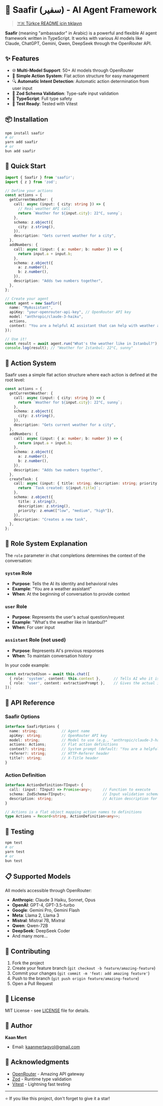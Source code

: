 # 🤖 Saafir (سفير) - AI Agent Framework

> [🇹🇷 Türkçe README için tıklayın](README.tr.md)

**Saafir** (meaning "ambassador" in Arabic) is a powerful and flexible AI agent framework written in TypeScript. It works with various AI models like Claude, ChatGPT, Gemini, Qwen, DeepSeek through the OpenRouter API.

## ✨ Features

- 🌐 **Multi-Model Support**: 50+ AI models through OpenRouter
- 🎯 **Simple Action System**: Flat action structure for easy management
- 🔍 **Automatic Intent Detection**: Automatic action determination from user input
- 📝 **Zod Schema Validation**: Type-safe input validation
- 🚀 **TypeScript**: Full type safety
- 🧪 **Test Ready**: Tested with Vitest

## 📦 Installation

```bash
npm install saafir
# or
yarn add saafir
# or
bun add saafir
```

## 🚀 Quick Start

```typescript
import { Saafir } from 'saafir';
import { z } from 'zod';

// Define your actions
const actions = {
  getCurrentWeather: {
    call: async (input: { city: string }) => {
      // Real weather API call
      return `Weather for ${input.city}: 22°C, sunny`;
    },
    schema: z.object({
      city: z.string(),
    }),
    description: "Gets current weather for a city",
  },
  addNumbers: {
    call: async (input: { a: number; b: number }) => {
      return input.a + input.b;
    },
    schema: z.object({
      a: z.number(),
      b: z.number(),
    }),
    description: "Adds two numbers together",
  },
};

// Create your agent
const agent = new Saafir({
  name: "MyAssistant",
  apiKey: "your-openrouter-api-key", // OpenRouter API key
  model: "anthropic/claude-3-haiku",
  actions,
  context: "You are a helpful AI assistant that can help with weather and calculations.",
});

// Use it!
const result = await agent.run("What's the weather like in Istanbul?");
console.log(result); // "Weather for Istanbul: 22°C, sunny"
```

## 🎯 Action System

Saafir uses a simple flat action structure where each action is defined at the root level:

```typescript
const actions = {
  getCurrentWeather: {
    call: async (input: { city: string }) => {
      return `Weather for ${input.city}: 22°C, sunny`;
    },
    schema: z.object({
      city: z.string(),
    }),
    description: "Gets current weather for a city",
  },
  addNumbers: {
    call: async (input: { a: number; b: number }) => {
      return input.a + input.b;
    },
    schema: z.object({
      a: z.number(),
      b: z.number(),
    }),
    description: "Adds two numbers together",
  },
  createTask: {
    call: async (input: { title: string; description: string; priority: string }) => {
      return `Task created: ${input.title}`;
    },
    schema: z.object({
      title: z.string(),
      description: z.string(),
      priority: z.enum(["low", "medium", "high"]),
    }),
    description: "Creates a new task",
  },
};
```

## 🤖 Role System Explanation

The `role` parameter in chat completions determines the context of the conversation:

### `system` Role
- **Purpose**: Tells the AI its identity and behavioral rules
- **Example**: "You are a weather assistant"
- **When**: At the beginning of conversation to provide context

### `user` Role  
- **Purpose**: Represents the user's actual question/request
- **Example**: "What's the weather like in Istanbul?"
- **When**: For user input

### `assistant` Role (not used)
- **Purpose**: Represents AI's previous responses
- **When**: To maintain conversation history

In your code example:
```typescript
const extractedJson = await this.chat([
  { role: 'system', content: this.context },      // Tells AI who it is
  { role: 'user', content: extractionPrompt },    // Gives the actual instruction
]);
```

## 🔧 API Reference

### Saafir Options

```typescript
interface SaafirOptions {
  name: string;           // Agent name
  apiKey: string;         // OpenRouter API key
  model: string;          // Model to use (e.g., "anthropic/claude-3-haiku")
  actions: Actions;       // Flat action definitions
  context?: string;       // System prompt (default: "You are a helpful AI agent.")
  referer?: string;       // HTTP-Referer header
  title?: string;         // X-Title header
}
```

### Action Definition

```typescript
interface ActionDefinition<TInput> {
  call: (input: TInput) => Promise<any>;     // Function to execute
  schema: ZodSchema<TInput>;                 // Input validation schema
  description: string;                       // Action description for AI
}

// Actions is a flat object mapping action names to definitions
type Actions = Record<string, ActionDefinition<any>>;
```

## 🧪 Testing

```bash
npm test
# or
yarn test
# or
bun test
```

## 📋 Supported Models

All models accessible through OpenRouter:
- **Anthropic**: Claude 3 Haiku, Sonnet, Opus
- **OpenAI**: GPT-4, GPT-3.5-turbo
- **Google**: Gemini Pro, Gemini Flash  
- **Meta**: Llama 2, Llama 3
- **Mistral**: Mistral 7B, Mixtral
- **Qwen**: Qwen-72B
- **DeepSeek**: DeepSeek Coder
- And many more...

## 🤝 Contributing

1. Fork the project
2. Create your feature branch (`git checkout -b feature/amazing-feature`)
3. Commit your changes (`git commit -m 'feat: add amazing feature'`)
4. Push to the branch (`git push origin feature/amazing-feature`)
5. Open a Pull Request

## 📄 License

MIT License - see [LICENSE](LICENSE) file for details.

## 👤 Author

**Kaan Mert**
- Email: kaanmertagyol@gmail.com

## 🙏 Acknowledgments

- [OpenRouter](https://openrouter.ai) - Amazing API gateway
- [Zod](https://zod.dev) - Runtime type validation
- [Vitest](https://vitest.dev) - Lightning fast testing

---

⭐ If you like this project, don't forget to give it a star!

